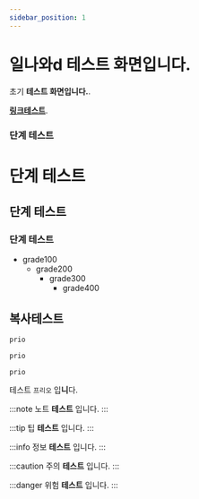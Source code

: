 ```yaml
---
sidebar_position: 1
---
```


# 일나와d 테스트 화면입니다.

초기 **테스트 화면입니다.**.

**[링크테스트](http://prio.co.kr)**.

### 단계 테스트

# 단계 테스트
## 단계 테스트
### 단계 테스트

- grade100
  - grade200
    - grade300
      - grade400

## 복사테스트

```bash
prio
```
```java
prio
```

~~~
prio
~~~

테스트 `프리오` 입**니**다.

:::note
노트 **테스트** 입니다.
:::  

:::tip
팁 **테스트** 입니다.
:::  

:::info
정보 **테스트** 입니다.
:::  

:::caution
주의 **테스트** 입니다.
:::  

:::danger
위험 **테스트** 입니다.
:::  
